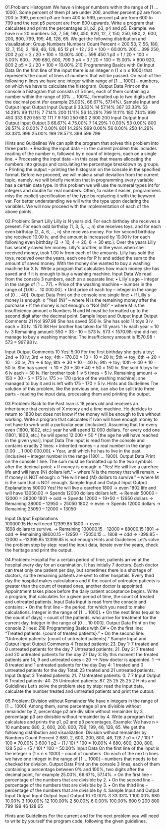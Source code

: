 01.Problem: Histogram
We have n integer numbers within the range of [1 … 1000]. Some percent of them p1 are under 200, 
another percent p2 are from 200 to 399, percent p3 are from 400 to 599, percent p4 are from 600 
to 799 and the rest p5 percent are from 800 upwards. Write a program that calculates and prints the 
percentages p1, p2, p3, p4 and p5.
Example: we have n = 20 numbers: 53, 7, 56, 180, 450, 920, 12, 7, 150, 250, 680, 2, 600, 200, 800, 
799, 199, 46, 128, 65. We get the following distribution and visualization:
Group Numbers Numbers Count Percent 
< 200 53, 7, 56, 180, 12, 7, 
150, 2, 199, 46, 128, 65 12 p1 = 12 / 20 * 100 = 60.00%
200… 399 250, 200 2 p2 = 2 / 20 * 100 = 10.00%
400… 599 450 1 p3 = 1 / 20 * 100 = 5.00%
600… 799 680, 600, 799 3 p4 = 3 / 20 * 100 = 15.00%
≥ 800 920, 800 2 p5 = 2 / 20 * 100 = 10.00%
210 Programming Basics with C#
Input Data
On the first line of the input there is an integer n (1 ≤ n ≤ 1000) that represents the count of lines of 
numbers that will be passed. On each of the following n lines we have one integer within range of [1 
… 1000] – numbers, on which we have to calculate the histogram.
Output Data
Print on the console a histogram that consists of 5 lines, each of them containing a number within the 
range of [0% … 100%], formatted up to two digits after the decimal point (for example 25.00%, 
66.67%, 57.14%).
Sample Input and Output
Input  Output   Input Output 
9      33.33%   14    57.14%
367    33.33%   53    14.29%
99     11.11%   7     7.14%
200    11.11%   56    14.29%
799    11.11%   180    7.14%
999             450
333             920
555             12
111             7
9               150
                250
                680
                2
                600
                200
Input Output  Input Output  Input Output 
3     66.67%  4     75.00%  7     14.29%
1      0.00%  53     0.00%  800   28.57%
2      0.00%  7      0.00%  801   14.29%
999    0.00%  56     0.00%  250   14.29%
      33.33%  999   25.00%  199   28.57%
                            399
                            599
                            799

Hints and Guidelines
We can split the program that solves this problem into three parts:
• Reading the input data – in the current problem this includes reading of the number n, followed 
by n count of integers, each on a single line.
• Processing the input data – in this case that means allocating the numbers into groups and 
calculating the percentage breakdown by groups.
• Printing the output – printing the histogram on the console in the specified format.
Before we proceed, we will make a small deviation from the current topic, namely, we will briefly 
mention that in programming every variable has a certain data type. In this problem we will use the 
numeral types int for integers and double for real numbers. Often, to make it easier, programmers 
miss the explicit specification of the type by replacing it with the keyword var. For better 
understanding we will write the type upon declaring the variables.
We will now proceed with the implementation of each of the above points.

02.Problem: Smart Lilly
Lilly is N years old. For each birthday she receives a present. For each odd birthday (1, 3, 5, …, n) she 
receives toys, and for each even birthday (2, 4, 6, …, n) she receives money. For her second birthday
she received 10.00 lv, and the amount is increased by 10.00 lv for each following even birthday
(2 -> 10, 4 -> 20, 6 -> 30 etc.). Over the years Lilly has secretly saved her money. Lilly's brother, in 
the years when she received money, took 1.00 lv from each of the amounts. Lilly has sold the toys, 
received over the years, each one for P lv and added the sum to the amount of saved money. With 
the money she wanted to buy a washing machine for X lv.
Write a program that calculates how much money she has saved and if it is enough to buy a washing 
machine.
Input Data
We read from the console 3 numbers, each on a separate line:
• Lilly's age – integer in the range of [1 … 77].
• Price of the washing machine – number in the range of [1.00 … 10 000.00].
• Unit price of each toy – integer in the range of [0 … 40].
Output Data
Print on the console one single line:
• If Lilly's money is enough:
o “Yes! {N}” – where N is the remaining money after the purchase
• If the money is not enough:
o “No! {M}” – where M is the insufficiency amount
o Numbers N and M must be formatted up to the second digit after the decimal point.
Sample Input and Output
Input     Output      Comments 
 21       No! 997.98  She has saved 550 lv. She has sold 11 toys 3 lv each = 33 lv. 
 1570.98              Her brother has taken for 10 years 1 lv each year = 10 lv. 
 3                    Remaining amount: 550 + 33 - 10 = 573 lv.
                      573 < 1570.98: she did not manage to buy a washing machine. The 
                      insufficiency amount is 1570.98 - 573 = 997.98 lv.

Input    Output    Comments 
 10      Yes!      5.00 For the first birthday she gets a toy; 2nd -> 10 lv; 3rd -> toy; 4th -
 170.00            > 10 + 10 = 20 lv; 5th -> toy; 6th -> 20 + 10 = 30 lv; 7th -> 
 6                 toy; 8th -> 30 + 10 = 40 lv; 9th -> toy; 10th -> 40 + 10 = 50 lv.
                   She has saved -> 10 + 20 + 30 + 40 + 50 = 150 lv. She sold 5 toys 
                  for 6 lv each = 30 lv. Her brother took 1 lv 5 times = 5 lv.
                  Remaining amount -> 150 + 30 - 5 = 175 lv. 175 >= 170 (price of 
                  the washing machine): she managed to buy it and is left with 175 -
                  170 = 5 lv.
Hints and Guidelines
The solution of this problem, like the previous one, can also be split into three parts – reading the 
input data, processing them and printing the output.

03.Problem: Back to the Past
Ivan is 18 years old and receives an inheritance that consists of X money and a time machine. He 
decides to return to 1800 but does not know if the money will be enough to live without working. 
Write a program that calculates if Ivan will have enough money to not have to work until a particular 
year (inclusive). Assuming that for every even (1800, 1802, etc.) year he will spend 12 000 dollars. 
For every odd one (1801, 1803, etc.) he will spend 12 000 + 50 * [the age he will have reached in 
the given year].
Input Data
The input is read from the console and contains exactly 2 lines:
• Inherited money – a real number in the range [1.00 … 1 000 000.00].
• Year, until which he has to live in the past (inclusive) – integer number in the range [1801 … 
1900].
Output Data
Print on the console 1 line. The sum must be formatted up to the two symbols after the decimal point:
• If money is enough:
o "Yes! He will live a carefree life and will have {N} dollars left." – where N is the money that 
will remain.
• If money is NOT enough:
o "He will need {М} dollars to survive." – where M is the sum that is NOT enough.
Sample Input and Output
Input   Output                        Explanations 
50000   Yes! He will live a carefree  1800 → even
1802    life and will have 13050.00    → Spends 12000 dollars
        dollars left.                  → Remain 50000 – 12000 = 38000
                                      1801 → odd
                                      → Spends 12000 + 19*50 = 12950 dollars
                                      → Remaining 38000 – 12950 = 25050
                                      1802 → even
                                      → Spends 12000 dollars
                                      → Remaining 25050 – 12000 = 13050
                                      
Input      Output                     Explanations                                       
100000.15  He will need 12399.85      1800 → even   
1808       dollars to survive.        → Remaining 100000.15 – 12000 = 88000.15 
                                      1801 → odd
                                      → Remaining 88000.15 – 12950 = 75050.15
                                      … 
                                      1808 → odd → -399.85 - 12000 = -12399.85
                                      12399.85 is not enough
Hints and Guidelines
Let’s solve the problem step by step: read the input data, iterate over the years, check the heritage 
and print the output.

04.Problem: Hospital
For a certain period of time, patients arrive at the hospital every day for an examination. It has initially 
7 doctors. Each doctor can treat only one patient per day, but sometimes there is a shortage of 
doctors, so the remaining patients are sent to other hospitals. Every third day the hospital makes 
calculations and if the count of untreated patients is greater than the count of treated ones, another 
doctor is appointed. Appointment takes place before the daily patient acceptance begins.
Write a program, that calculates for a given period of time, the count of treated and untreated 
patients.
Input Data
Input is read from the console and contains:
• On the first line – the period, for which you need to make calculations. Integer in the range of 
[1 … 1000].
• On the next lines (equal to the count of days) – count of the patients, who arrive for 
treatment for the current day. Integer in the range of [0 … 10 000].
Output Data
Print on the console 2 lines:
218 Programming Basics with C#
• On the first line: “Treated patients: {count of treated patients}.”
• On the second line: “Untreated patients: {count of untreated patients}.”
Sample Input and Output
Input Output                  Comments 
4     Treated patients: 23.   Day 1: 7 treated and 0 untreated patients for the day
7     Untreated patients: 21. Day 2: 7 treated and 20 untreated patients for the day
27                            Day 3: By this moment the treated patients are 14,
9                             and untreated ones – 20 –> New doctor is appointed. 
1                             –> 8 treated and 1 untreated patients for the day
                              Day 4: 1 treated and 0 untreated patients for the day
                              Total: 23 treated and 21 untreated patients.
Input Output
3     Treated patients: 21.
7     Untreated patients: 0.
7
7
Input Output
6     Treated patients: 40.
25    Untreated patients: 87.
25
25
25
25
2
Hints and Guidelines
Let’s solve the problem step by step: read the input data, calculate the number treated and untreated 
patients and print the output.

05.Problem: Division without Remainder
We have n integers in the range of [1 ... 1000]. Among them, some percentage p1 are divisible without 
remainder by 2, percentage p2 are divisible without remainder by 3, percentage p3 are divisible 
without remainder by 4. Write a program that calculates and prints the p1, p2 and p3 percentages.
Example: We have n = 10 numbers: 680, 2, 600, 200, 800, 799, 199, 46, 128, 65. We get the 
following distribution and visualization:
Division without 
remainder by Numbers Count Percent 
2 680, 2, 600, 200, 800, 46, 128 7 p1 = (7 / 10) * 100 = 70.00%
3 600 1 p2 = (1 / 10) * 100 = 10.00%
4 680, 600, 200, 800, 128 5 p3 = (5 / 10) * 100 = 50.00%
Input Data
On the first line of the input is the integer n (1 ≤ n ≤ 1000) – count of numbers. On each of the next
n lines we have one integer in the range of [1 … 1000] – numbers that needs to be checked for 
division.
Output Data
Print on the console 3 lines, each of them containing a percentage between 0% and 100%, two digits 
after the decimal point, for example 25.00%, 66.67%, 57.14%.
• On the first line – percentage of the numbers that are divisible by 2.
• On the second line – percentage of the numbers that are divisible by 3.
• On the third line – percentage of the numbers that are divisible by 4.
Sample Input and Output
Input Output   Input Output   Input  Output 
10    70.00%   3     33.33%   1      100.00%
680   10.00%   3     100.00%  12     100.00%
2     50.00%   6     0.00%           100.00%
600            9
200
800
799
199
46
128
65

Hints and Guidelines
For the current and for the next problem you will need to write by yourself the program code, 
following the given guidelines.
